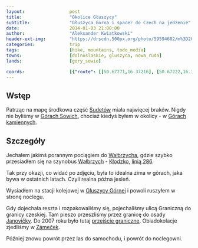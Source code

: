 ```yaml
---
layout:                 post
title:                  "Okolice Głuszycy"
subtitle:               "Głuszyca Górna i spacer do Czech na jedzenie"
date:                   2014-01-03 21:00:00
author:                 "Aleksander Kwiatkowski"
header-ext-img:         "https://drscdn.500px.org/photo/59594602/m%3D2048/7edf1bbaca89440cd605bc6506ecf73f"
categories:             trip
tags:                   [hike, mountains, todo_media]
towns:                  [dolnoslaskie, gluszyca, nowa_ruda]
lands:                  [gory_sowie]

coords:                 [{"route": [[50.67271,16.37216], [50.67222,16.37534], [50.67658,16.38203], [50.67679,16.39555]], "type": "hike"}]
---
```


[wiki-sudety]:          https://pl.wikipedia.org/wiki/Sudety
[wiki-gory-sowie]:      https://pl.wikipedia.org/wiki/G%C3%B3ry_Sowie
[wiki-gory-kamienne]:   https://pl.wikipedia.org/wiki/G%C3%B3ry_Kamienne
[wiki-walbrzych]:       https://pl.wikipedia.org/wiki/Wa%C5%82brzych
[wiki-klodzko]:         https://pl.wikipedia.org/wiki/K%C5%82odzko
[wiki-linia-286]:       https://pl.wikipedia.org/wiki/Linia_kolejowa_nr_286
[wiki-gluszyca-g]:      https://pl.wikipedia.org/wiki/G%C5%82uszyca_G%C3%B3rna
[wiki-janovicky]:       https://pl.wikipedia.org/wiki/Janovi%C4%8Dky
[wiki-przejscie-gr]:    https://pl.wikipedia.org/wiki/Przej%C5%9Bcie_graniczne_G%C5%82uszyca_G%C3%B3rna-Janovi%C4%8Dky
[zamecek]:              http://www.penzionzamecek.com/en/

Wstęp
-----

Patrząc na mapę środkowa część [Sudetów][wiki-sudety] miała najwięcej braków.
Nigdy nie byliśmy w [Górach Sowich][wiki-gory-sowie], chociaż kiedyś byłem w
okolicy - w [Górach kamiennych][wiki-gory-kamienne].

Szczegóły
---------

Jechałem jakimś porannym pociągiem do [Wałbrzycha][wiki-walbrzych], gdzie szybko
przesiadłem się na szynobus [Wałbrzych][wiki-walbrzych] - [Kłodzko][wiki-klodzko],
[linią 286][wiki-linia-286].

Tak przy okazji, co widać po zdjęciu, była to idealna zima w górach, jaka bywa
w ostatnich latach. Czyli realna późna jesień.

Wysiadłem na stacji kolejowej w [Głuszycy Górnej][wiki-gluszyca-g] i powoli
ruszyłem w stronę noclegu.

Gdy dojechała reszta i rozpakowaliśmy się, pojechaliśmy ulicą Graniczną do
granicy czeskiej. Tam pieszo przeszliśmy przez granicę do osady
[Janovičky][wiki-janovicky]. Do 2007 roku było tutaj [przejście graniczne][wiki-przejscie-gr].
Obiadokolacje zjedliśmy w [Zámeček][zamecek].

Później znowu powrót przez las do samochodu, i powrót do noclegowni.
